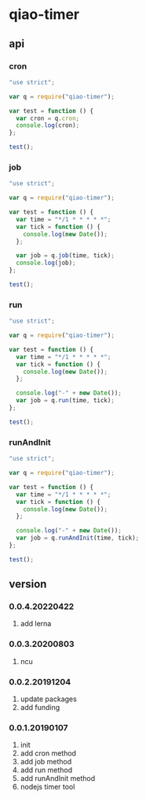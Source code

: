 # qiao-timer

## api

### cron

```javascript
"use strict";

var q = require("qiao-timer");

var test = function () {
  var cron = q.cron;
  console.log(cron);
};

test();
```

### job

```javascript
"use strict";

var q = require("qiao-timer");

var test = function () {
  var time = "*/1 * * * * *";
  var tick = function () {
    console.log(new Date());
  };

  var job = q.job(time, tick);
  console.log(job);
};

test();
```

### run

```javascript
"use strict";

var q = require("qiao-timer");

var test = function () {
  var time = "*/1 * * * * *";
  var tick = function () {
    console.log(new Date());
  };

  console.log("-" + new Date());
  var job = q.run(time, tick);
};

test();
```

### runAndInit

```javascript
"use strict";

var q = require("qiao-timer");

var test = function () {
  var time = "*/1 * * * * *";
  var tick = function () {
    console.log(new Date());
  };

  console.log("-" + new Date());
  var job = q.runAndInit(time, tick);
};

test();
```

## version

### 0.0.4.20220422

1. add lerna

### 0.0.3.20200803

1. ncu

### 0.0.2.20191204

1. update packages
2. add funding

### 0.0.1.20190107

1. init
2. add cron method
3. add job method
4. add run method
5. add runAndInit method
6. nodejs timer tool
